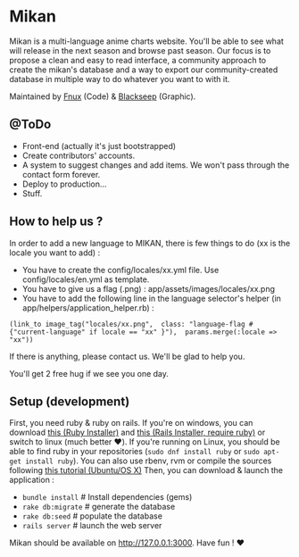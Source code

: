 # Mikan

Mikan is a multi-language anime charts website. You'll be able to see what will release in the next season and browse past season. Our focus is to propose a clean and easy to read interface, a community approach to create the mikan's database and a way to export our community-created database in multiple way to do whatever you want to with it.

Maintained by  [Fnux](https://github.com/Fnux) (Code) & [Blackseep](https://github.com/L33tSheep) (Graphic).

## @ToDo
* Front-end (actually it's just bootstrapped)
* Create contributors' accounts.
* A system to suggest changes and add items. We won't pass through the contact form forever.
* Deploy to production...
* Stuff.

## How to help us ?

In order to add a new language to MIKAN, there is few things to do (xx is the locale you want to add) :
* You have to create the config/locales/xx.yml file. Use config/locales/en.yml as template.
* You have to give us a flag (.png) : app/assets/images/locales/xx.png
* You have to add the following line in the language selector's helper (in app/helpers/application_helper.rb) :

`(link_to image_tag("locales/xx.png",  class: "language-flag #{"current-language" if locale == "xx" }"),  params.merge(:locale => "xx"))`

If there is anything, please contact us. We'll be glad to help you.

You'll get 2 free hug if we see you one day.

## Setup (development)
First, you need ruby & ruby on rails. If you're on windows, you can download [this (Ruby Installer)](http://rubyinstaller.org/) and [this (Rails Installer, require ruby)](http://railsinstaller.org/en) or switch to linux (much better :heart:).
If you're running on Linux, you should be able to find ruby in your repositories (`sudo dnf install ruby` or `sudo apt-get install ruby`). You can also use rbenv, rvm or compile the sources following [this tutorial (Ubuntu/OS X)](https://gorails.com/setup/ubuntu/15.04)
Then, you can download & launch the application :
* `bundle install` # Install dependencies (gems)
* `rake db:migrate` # generate the database
* `rake db:seed` # populate the database
* `rails server` # launch the web server

Mikan should be available on http://127.0.0.1:3000. Have fun ! :heart:
